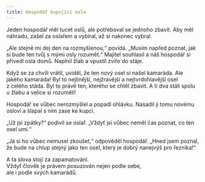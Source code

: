 ```yaml
---
title: Hospodář kupující osla
---
```


Jeden hospodář měl tucet oslů, ale potřeboval se jednoho zbavit. Aby měl náhradu, zašel za oslařem a vybíral, až si nakonec vybral.

„Ale stejně mi dej den na rozmyšlenou,“ povídá. „Musím napřed poznat, jak si bude ten tvůj s mými osly rozumět.“ Majitel souhlasil a náš hospodář si přivedl osla domů. Naplnil žlab a vpustil zvíře do stáje.

Když se za chvíli vrátil, uviděl, že ten nový osel si našel kamaráda. Ale jakého kamaráda! Byl to nejlínější, nejžravější a nejtvrdohlavější osel z celého stáda. Byl to právě ten, kterého se chtěl zbavit. A ti dva stáli spolu u žlabu a velice si rozuměli!

Hospodář se vůbec nerozmýšlel a popadl ohlávku. Nasadil ji tomu novému oslovi a šlapal s ním zase ke kupci.

„Už jsi zpátky?“ podivil se oslař. „Vždyť jsi vůbec neměl čas poznat, co ten osel umí.“

„Já si ho vůbec nemusel zkoušet,“ odpověděl hospodář. „Hned jsem poznal, že bude na chlup stejný jako ten osel, který je dobrý nanejvýš pro řezníka!“

A ta slova stojí za zapamatování.  
Vždyť člověk je právem posuzován nejen podle sebe,  
ale i podle svých kamarádů.
